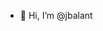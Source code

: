 - 👋 Hi, I’m @jbalant


<!---
jbalant/jbalant is a ✨ special ✨ repository because its `README.md` (this file) appears on your GitHub profile.
You can click the Preview link to take a look at your changes.
--->
